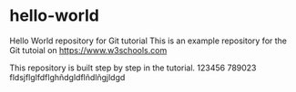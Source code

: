 # hello-world
Hello World repository for Git tutorial
This is an example repository for the Git tutoial on https://www.w3schools.com

This repository is built step by step in the tutorial.
123456
789023
fldsjflglfdflghñdgldflñdlñgjldgd

